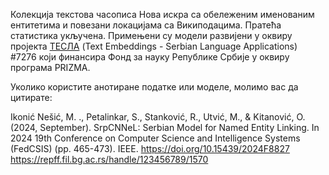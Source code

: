 Колекција текстова часописа Нова искра са обележеним именованим ентитетима и повезани локацијама са Википодацима. Пратећа статистика укључена. 
Примењени су модели развијени у оквиру пројекта [ТЕСЛА](https://tesla.rgf.bg.ac.rs/) (Text Embeddings - Serbian Language Applications)  #7276 који финансира Фонд за науку Републике Србије у оквиру програма PRIZMA. 

Уколико користите анотиране податке или моделе, молимо вас да цитирате:

Ikonić Nešić, M. ., Petalinkar, S., Stanković, R., Utvić, M., & Kitanović, O. (2024, September). SrpCNNeL: Serbian Model for Named Entity Linking. In 2024 19th Conference on Computer Science and Intelligence Systems (FedCSIS) (pp. 465-473). IEEE.  https://doi.org/10.15439/2024F8827
https://repff.fil.bg.ac.rs/handle/123456789/1570 
